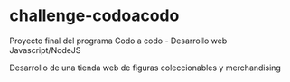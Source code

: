 # challenge-codoacodo
Proyecto final del programa Codo a codo - Desarrollo web Javascript/NodeJS

Desarrollo de una tienda web de figuras coleccionables y merchandising
